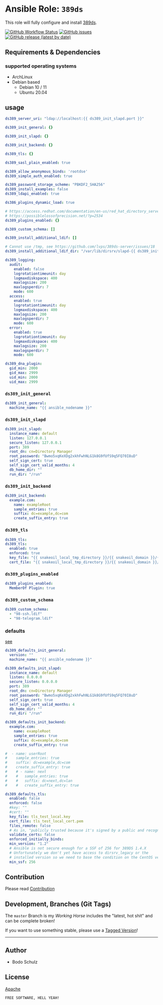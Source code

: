 
# Ansible Role:  `389ds`

This role will fully configure and install [389ds](https://icinga.com/docs/icinga-db).

[![GitHub Workflow Status](https://img.shields.io/github/workflow/status/bodsch/ansible-389ds/CI)][ci]
[![GitHub issues](https://img.shields.io/github/issues/bodsch/ansible-389ds)][issues]
[![GitHub release (latest by date)](https://img.shields.io/github/v/release/bodsch/ansible-389ds)][releases]

[ci]: https://github.com/bodsch/ansible-389ds/actions
[issues]: https://github.com/bodsch/ansible-389ds/issues?q=is%3Aopen+is%3Aissue
[releases]: https://github.com/bodsch/ansible-389ds/releases


## Requirements & Dependencies

### supported operating systems

* ArchLinux
* Debian based
    - Debian 10 / 11
    - Ubuntu 20.04

## usage

```yaml
ds389_server_uri: "ldap://localhost:{{ ds389_init_slapd.port }}"

ds389_init_general: {}

ds389_init_slapd: {}

ds389_init_backend: {}

ds389_tls: {}

ds389_sasl_plain_enabled: true

ds389_allow_anonymous_binds: 'rootdse'
ds389_simple_auth_enabled: true

ds389_password_storage_scheme: "PBKDF2_SHA256"
ds389_install_examples: false
ds389_ldapi_enabled: true

ds386_plugins_dynamic_load: true

# https://access.redhat.com/documentation/en-us/red_hat_directory_server/11/html-single/administration_guide/index#listing_the_available_plug-ins
# https://possiblelossofprecision.net/?p=2534
ds389_plugins_enabled: {}

ds389_custom_schema: []

ds389_install_additional_ldif: []

# Cannot use /tmp, see https://github.com/lvps/389ds-server/issues/18
ds389_install_additional_ldif_dir: "/var/lib/dirsrv/slapd-{{ ds389_init_slapd.instance_name }}/ldif"

ds389_logging:
  audit:
    enabled: false
    logrotationtimeunit: day
    logmaxdiskspace: 400
    maxlogsize: 200
    maxlogsperdir: 7
    mode: 600
  access:
    enabled: true
    logrotationtimeunit: day
    logmaxdiskspace: 400
    maxlogsize: 200
    maxlogsperdir: 7
    mode: 600
  error:
    enabled: true
    logrotationtimeunit: day
    logmaxdiskspace: 400
    maxlogsize: 200
    maxlogsperdir: 7
    mode: 600

ds389_dna_plugin:
  gid_min: 2000
  gid_max: 2999
  uid_min: 2000
  uid_max: 2999
```

### `ds389_init_general`

```yaml
ds389_init_general:
  machine_name: "{{ ansible_nodename }}"
```

### `ds389_init_slapd`

```yaml
ds389_init_slapd:
  instance_name: default
  listen: 127.0.0.1
  secure_listen: 127.0.0.1
  port: 389
  root_dn: cn=Directory Manager
  root_password: "Bwmo5xqKeXDg2xkhFwhNLG1k8G9fUfS9q5FQ70I8uD"
  self_sign_cert: true
  self_sign_cert_valid_months: 4
  db_home_dir: ""
  run_dir: "/run"
```

### `ds389_init_backend`

```yaml
ds389_init_backend:
  example.com:
    name: exampleRoot
    sample_entries: true
    suffix: dc=example,dc=com
    create_suffix_entry: true
```

### `ds389_tls`

```yaml
ds389_tls:
ds389_tls:
  enabled: true
  enforced: true
  key_file: "{{ snakeoil_local_tmp_directory }}/{{ snakeoil_domain }}/{{ snakeoil_domain }}.key"
  cert_file: "{{ snakeoil_local_tmp_directory }}/{{ snakeoil_domain }}/{{ snakeoil_domain }}.pem"
```

### `ds389_plugins_enabled`

```yaml
ds389_plugins_enabled:
  MemberOf Plugin: true
```

### `ds389_custom_schema`

```yaml
ds389_custom_schema:
  - "98-ssh.ldif"
  - "98-telegram.ldif"
```

### defaults

[see](vars/main.yml)

```yaml
ds389_defaults_init_general:
  version: ""
  machine_name: "{{ ansible_nodename }}"

ds389_defaults_init_slapd:
  instance_name: default
  listen: 0.0.0.0
  secure_listen: 0.0.0.0
  port: 389
  root_dn: cn=Directory Manager
  root_password: "Bwmo5xqKeXDg2xkhFwhNLG1k8G9fUfS9q5FQ70I8uD"
  self_sign_cert: true
  self_sign_cert_valid_months: 4
  db_home_dir: ""
  run_dir: "/run"

ds389_defaults_init_backend:
  example.com:
    name: exampleRoot
    sample_entries: true
    suffix: dc=example,dc=com
    create_suffix_entry: true

#  - name: userRoot
#    sample_entries: true
#    suffix: dc=example,dc=com
#    create_suffix_entry: true
#    # - name: next
#    #   sample_entries: true
#    #   suffix: dc=next,dc=lan
#    #   create_suffix_entry: true

ds389_defaults_tls:
  enabled: false
  enforced: false
  #key: ""
  #cert: ""
  key_file: tls_test_local.key
  cert_file: tls_test_local_cert.pem
  files_remote: false
  # As in, "publicly trusted because it's signed by a public and recognized CA"
  validate_certs: false
  enforced_initially_binds:
  min_version: "1.2"
  # Ansible is not secure enough for a SSF of 256 for 389DS 1.4.X
  # Unfortunately we don't yet have access to dirsrv_legacy or the
  # installed version so we need to base the condition on the CentOS version
  min_ssf: 256


```


## Contribution

Please read [Contribution](CONTRIBUTING.md)

## Development,  Branches (Git Tags)

The `master` Branch is my *Working Horse* includes the "latest, hot shit" and can be complete broken!

If you want to use something stable, please use a [Tagged Version](https://github.com/bodsch/ansible-389ds/tags)!

---

## Author

- Bodo Schulz

## License

[Apache](LICENSE)

`FREE SOFTWARE, HELL YEAH!`
